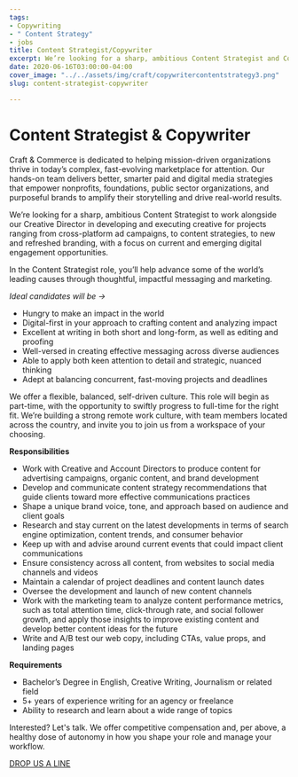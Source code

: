 ```yaml
---
tags:
- Copywriting
- " Content Strategy"
- jobs
title: Content Strategist/Copywriter
excerpt: We’re looking for a sharp, ambitious Content Strategist and Copywriter.
date: 2020-06-16T03:00:00-04:00
cover_image: "../../assets/img/craft/copywritercontentstrategy3.png"
slug: content-strategist-copywriter

---
```


##### 

# **Content Strategist & Copywriter**

Craft & Commerce is dedicated to helping mission-driven organizations thrive in today’s complex, fast-evolving marketplace for attention. Our hands-on team delivers better, smarter paid and digital media strategies that empower nonprofits, foundations, public sector organizations, and purposeful brands to amplify their storytelling and drive real-world results.

We’re looking for a sharp, ambitious Content Strategist to work alongside our Creative Director in developing and executing creative for projects ranging from cross-platform ad campaigns, to content strategies, to new and refreshed branding, with a focus on current and emerging digital engagement opportunities.

In the Content Strategist role, you’ll help advance some of the world’s leading causes through thoughtful, impactful messaging and marketing.

_Ideal candidates will be ->_

* Hungry to make an impact in the world
* Digital-first in your approach to crafting content and analyzing impact
* Excellent at writing in both short and long-form, as well as editing and proofing
* Well-versed in creating effective messaging across diverse audiences
* Able to apply both keen attention to detail and strategic, nuanced thinking
* Adept at balancing concurrent, fast-moving projects and deadlines

We offer a flexible, balanced, self-driven culture. This role will begin as part-time, with the opportunity to swiftly progress to full-time for the right fit. We’re building a strong remote work culture, with team members located across the country, and invite you to join us from a workspace of your choosing.

**Responsibilities**

* Work with Creative and Account Directors to produce content for advertising campaigns, organic content, and brand development
* Develop and communicate content strategy recommendations that guide clients toward more effective communications practices
* Shape a unique brand voice, tone, and approach based on audience and client goals
* Research and stay current on the latest developments in terms of search engine optimization, content trends, and consumer behavior
* Keep up with and advise around current events that could impact client communications
* Ensure consistency across all content, from websites to social media channels and videos
* Maintain a calendar of project deadlines and content launch dates
* Oversee the development and launch of new content channels
* Work with the marketing team to analyze content performance metrics, such as total attention time, click-through rate, and social follower growth, and apply those insights to improve existing content and develop better content ideas for the future
* Write and A/B test our web copy, including CTAs, value props, and landing pages

**Requirements**

* Bachelor’s Degree in English, Creative Writing, Journalism or related field
* 5+ years of experience writing for an agency or freelance
* Ability to research and learn about a wide range of topics

Interested? Let's talk. We offer competitive compensation and, per above, a healthy dose of autonomy in how you shape your role and manage your workflow.

  
[DROP US A LINE](mailto:karen@craftand.com "email") 